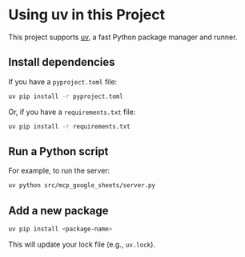 # Using uv in this Project

This project supports [uv](https://github.com/astral-sh/uv), a fast Python package manager and runner.

## Install dependencies

If you have a `pyproject.toml` file:

```sh
uv pip install -r pyproject.toml
```

Or, if you have a `requirements.txt` file:

```sh
uv pip install -r requirements.txt
```

## Run a Python script

For example, to run the server:

```sh
uv python src/mcp_google_sheets/server.py
```

## Add a new package

```sh
uv pip install <package-name>
```

This will update your lock file (e.g., `uv.lock`).
